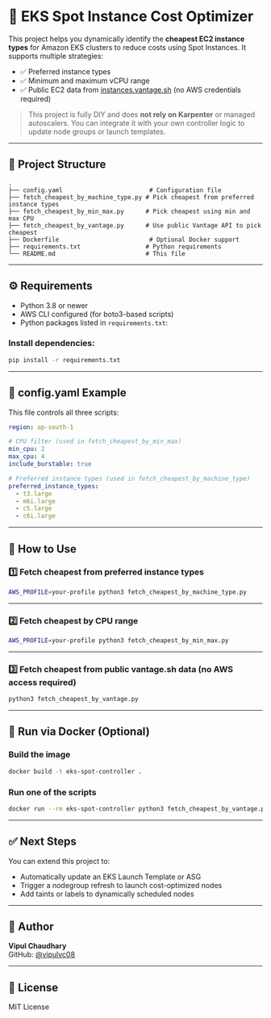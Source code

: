 # 🚀 EKS Spot Instance Cost Optimizer

This project helps you dynamically identify the **cheapest EC2 instance types** for Amazon EKS clusters to reduce costs using Spot Instances. It supports multiple strategies:

- ✅ Preferred instance types
- ✅ Minimum and maximum vCPU range
- ✅ Public EC2 data from [instances.vantage.sh](https://instances.vantage.sh) (no AWS credentials required)

> This project is fully DIY and does **not rely on Karpenter** or managed autoscalers. You can integrate it with your own controller logic to update node groups or launch templates.

---

## 📁 Project Structure

```
.
├── config.yaml                        # Configuration file
├── fetch_cheapest_by_machine_type.py # Pick cheapest from preferred instance types
├── fetch_cheapest_by_min_max.py      # Pick cheapest using min and max CPU
├── fetch_cheapest_by_vantage.py      # Use public Vantage API to pick cheapest
├── Dockerfile                         # Optional Docker support
├── requirements.txt                  # Python requirements
└── README.md                         # This file
```

---

## ⚙️ Requirements

- Python 3.8 or newer
- AWS CLI configured (for boto3-based scripts)
- Python packages listed in `requirements.txt`:

### Install dependencies:

```bash
pip install -r requirements.txt
```

---

## 🧾 config.yaml Example

This file controls all three scripts:

```yaml
region: ap-south-1

# CPU filter (used in fetch_cheapest_by_min_max)
min_cpu: 2
max_cpu: 4
include_burstable: true

# Preferred instance types (used in fetch_cheapest_by_machine_type)
preferred_instance_types:
  - t3.large
  - m6i.large
  - c5.large
  - c6i.large
```

---

## 🚀 How to Use

### 1️⃣ Fetch cheapest from preferred instance types

```bash
AWS_PROFILE=your-profile python3 fetch_cheapest_by_machine_type.py
```

---

### 2️⃣ Fetch cheapest by CPU range

```bash
AWS_PROFILE=your-profile python3 fetch_cheapest_by_min_max.py
```

---

### 3️⃣ Fetch cheapest from public vantage.sh data (no AWS access required)

```bash
python3 fetch_cheapest_by_vantage.py
```

---

## 🐳 Run via Docker (Optional)

### Build the image

```bash
docker build -t eks-spot-controller .
```

### Run one of the scripts

```bash
docker run --rm eks-spot-controller python3 fetch_cheapest_by_vantage.py
```

---

## ✅ Next Steps

You can extend this project to:
- Automatically update an EKS Launch Template or ASG
- Trigger a nodegroup refresh to launch cost-optimized nodes
- Add taints or labels to dynamically scheduled nodes

---

## 👤 Author

**Vipul Chaudhary**  
GitHub: [@vipulvc08](https://github.com/vipulvc08)

---

## 📜 License

MIT License
